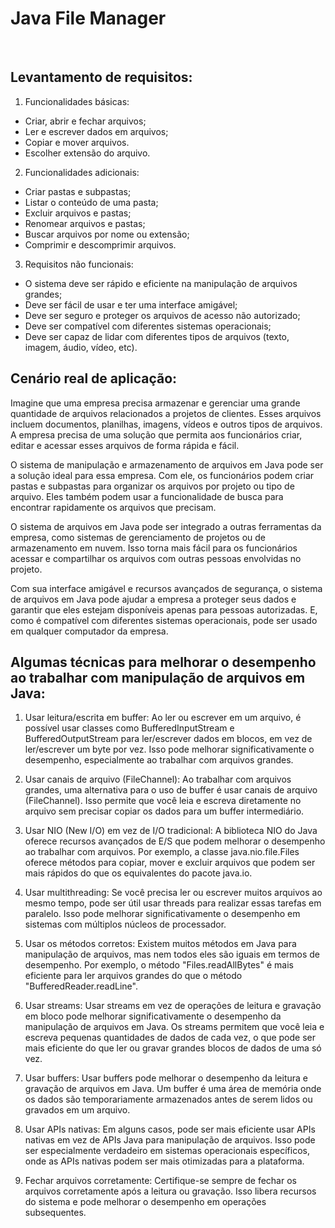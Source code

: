 # Java File Manager

</br>

<h2> Levantamento de requisitos: </h2>

1. Funcionalidades básicas:
* Criar, abrir e fechar arquivos;
* Ler e escrever dados em arquivos;
* Copiar e mover arquivos.
* Escolher extensão do arquivo.

2. Funcionalidades adicionais:
* Criar pastas e subpastas;
* Listar o conteúdo de uma pasta;
* Excluir arquivos e pastas;
* Renomear arquivos e pastas;
* Buscar arquivos por nome ou extensão;
* Comprimir e descomprimir arquivos.

3. Requisitos não funcionais:
* O sistema deve ser rápido e eficiente na manipulação de arquivos grandes;
* Deve ser fácil de usar e ter uma interface amigável;
* Deve ser seguro e proteger os arquivos de acesso não autorizado;
* Deve ser compatível com diferentes sistemas operacionais;
* Deve ser capaz de lidar com diferentes tipos de arquivos (texto, imagem, áudio, vídeo, etc).

<h2>Cenário real de aplicação:</h2>
Imagine que uma empresa precisa armazenar e gerenciar uma grande quantidade de arquivos relacionados a projetos de clientes. Esses arquivos incluem documentos, planilhas, imagens, vídeos e outros tipos de arquivos. A empresa precisa de uma solução que permita aos funcionários criar, editar e acessar esses arquivos de forma rápida e fácil.

O sistema de manipulação e armazenamento de arquivos em Java pode ser a solução ideal para essa empresa. Com ele, os funcionários podem criar pastas e subpastas para organizar os arquivos por projeto ou tipo de arquivo. Eles também podem usar a funcionalidade de busca para encontrar rapidamente os arquivos que precisam.

O sistema de arquivos em Java pode ser integrado a outras ferramentas da empresa, como sistemas de gerenciamento de projetos ou de armazenamento em nuvem. Isso torna mais fácil para os funcionários acessar e compartilhar os arquivos com outras pessoas envolvidas no projeto.

Com sua interface amigável e recursos avançados de segurança, o sistema de arquivos em Java pode ajudar a empresa a proteger seus dados e garantir que eles estejam disponíveis apenas para pessoas autorizadas. E, como é compatível com diferentes sistemas operacionais, pode ser usado em qualquer computador da empresa.


<h2> Algumas técnicas para melhorar o desempenho ao trabalhar com manipulação de arquivos em Java: </h2>

1. Usar leitura/escrita em buffer: Ao ler ou escrever em um arquivo, é possível usar classes como BufferedInputStream e BufferedOutputStream para ler/escrever dados em blocos, em vez de ler/escrever um byte por vez. Isso pode melhorar significativamente o desempenho, especialmente ao trabalhar com arquivos grandes.

2. Usar canais de arquivo (FileChannel): Ao trabalhar com arquivos grandes, uma alternativa para o uso de buffer é usar canais de arquivo (FileChannel). Isso permite que você leia e escreva diretamente no arquivo sem precisar copiar os dados para um buffer intermediário.

3. Usar NIO (New I/O) em vez de I/O tradicional: A biblioteca NIO do Java oferece recursos avançados de E/S que podem melhorar o desempenho ao trabalhar com arquivos. Por exemplo, a classe java.nio.file.Files oferece métodos para copiar, mover e excluir arquivos que podem ser mais rápidos do que os equivalentes do pacote java.io.

4. Usar multithreading: Se você precisa ler ou escrever muitos arquivos ao mesmo tempo, pode ser útil usar threads para realizar essas tarefas em paralelo. Isso pode melhorar significativamente o desempenho em sistemas com múltiplos núcleos de processador.

5. Usar os métodos corretos: Existem muitos métodos em Java para manipulação de arquivos, mas nem todos eles são iguais em termos de desempenho. Por exemplo, o método "Files.readAllBytes" é mais eficiente para ler arquivos grandes do que o método "BufferedReader.readLine".

6. Usar streams: Usar streams em vez de operações de leitura e gravação em bloco pode melhorar significativamente o desempenho da manipulação de arquivos em Java. Os streams permitem que você leia e escreva pequenas quantidades de dados de cada vez, o que pode ser mais eficiente do que ler ou gravar grandes blocos de dados de uma só vez.

7. Usar buffers: Usar buffers pode melhorar o desempenho da leitura e gravação de arquivos em Java. Um buffer é uma área de memória onde os dados são temporariamente armazenados antes de serem lidos ou gravados em um arquivo.

8. Usar APIs nativas: Em alguns casos, pode ser mais eficiente usar APIs nativas em vez de APIs Java para manipulação de arquivos. Isso pode ser especialmente verdadeiro em sistemas operacionais específicos, onde as APIs nativas podem ser mais otimizadas para a plataforma.

9. Fechar arquivos corretamente: Certifique-se sempre de fechar os arquivos corretamente após a leitura ou gravação. Isso libera recursos do sistema e pode melhorar o desempenho em operações subsequentes.

